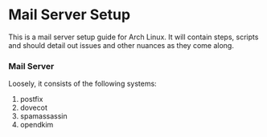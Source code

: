 # Mail Server Setup

This is a mail server setup guide for Arch Linux. It will contain steps, scripts and should detail out issues and other nuances as they come along.


### Mail Server

Loosely, it consists of the following systems:

1. postfix
2. dovecot
3. spamassassin
4. opendkim



